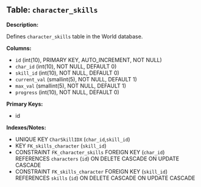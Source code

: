 ## Table: `character_skills`

**Description:**

Defines `character_skills` table in the World database.

**Columns:**
- `id` (int(10), PRIMARY KEY, AUTO_INCREMENT, NOT NULL)
- `char_id` (int(10), NOT NULL, DEFAULT 0)
- `skill_id` (int(10), NOT NULL, DEFAULT 0)
- `current_val` (smallint(5), NOT NULL, DEFAULT 1)
- `max_val` (smallint(5), NOT NULL, DEFAULT 1)
- `progress` (int(10), NOT NULL, DEFAULT 0)

**Primary Keys:**
- id

**Indexes/Notes:**
- UNIQUE KEY `CharSkillIDX` (`char_id`,`skill_id`)
- KEY `FK_skills_character` (`skill_id`)
- CONSTRAINT `FK_character_skills` FOREIGN KEY (`char_id`) REFERENCES `characters` (`id`) ON DELETE CASCADE ON UPDATE CASCADE
- CONSTRAINT `FK_skills_character` FOREIGN KEY (`skill_id`) REFERENCES `skills` (`id`) ON DELETE CASCADE ON UPDATE CASCADE